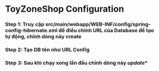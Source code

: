 # ToyZoneShop Configuration

### Step 1: Truy cập src/main/webapp/WEB-INF/config/spring-config-hibernate.xml để điều chỉnh URL của Database để tạo tự động, chỉnh dòng này **<prop key="hibernate.hbm2ddl.auto">create</prop>**
### Step 2: Tạo DB tên như URL Config
### Step 3: Sau khi chạy xong lần đầu chỉnh dòng này *<prop key="hibernate.hbm2ddl.auto">update</prop>**
